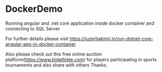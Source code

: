 # DockerDemo
Running angular and .net core application inside docker container and connecting to SQL Server

For further details please visit https://juzerhakimji.in/run-dotnet-core-angular-app-in-docker-container

Also please check out this free online auction platform(https://www.bidathlete.com) for players participating in sports tournaments and also share with others Thanks.  
